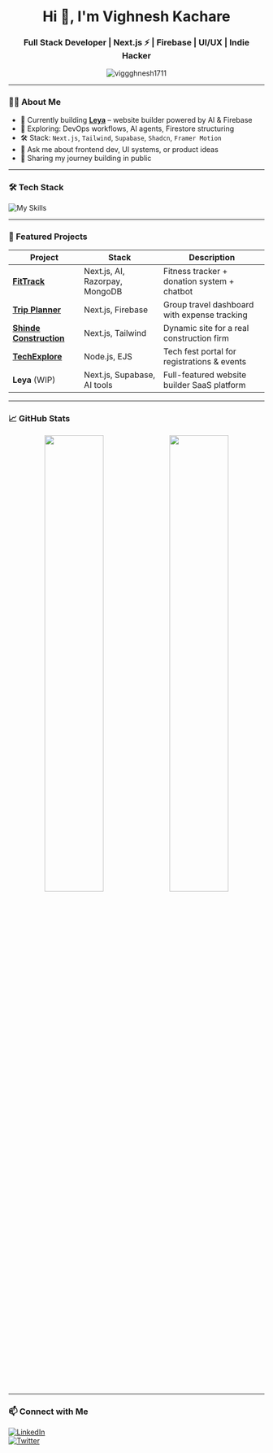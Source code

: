 <h1 align="center">Hi 👋, I'm Vighnesh Kachare</h1>
<h3 align="center">Full Stack Developer | Next.js ⚡ | Firebase | UI/UX | Indie Hacker</h3>

<p align="center">
  <img src="https://komarev.com/ghpvc/?username=viggghnesh1711&label=Profile%20views&color=0e75b6&style=flat" alt="viggghnesh1711" />
</p>

---

### 👨‍💻 About Me

- 🔭 Currently building **[Leya]()** – website builder powered by AI & Firebase
- 🚀 Exploring: DevOps workflows, AI agents, Firestore structuring
- 🛠️ Stack: `Next.js`, `Tailwind`, `Supabase`, `Shadcn`, `Framer Motion`
- 💬 Ask me about frontend dev, UI systems, or product ideas
- 📢 Sharing my journey building in public

---

### 🛠️ Tech Stack

![My Skills](https://skillicons.dev/icons?i=js,react,nextjs,nodejs,express,firebase,mongodb,tailwind,vercel,github)

---

### 💼 Featured Projects

| Project | Stack | Description |
|--------|-------|-------------|
| [**FitTrack**](https://fittrack.fun) | Next.js, AI, Razorpay, MongoDB | Fitness tracker + donation system + chatbot |
| [**Trip Planner**](#) | Next.js, Firebase | Group travel dashboard with expense tracking |
| [**Shinde Construction**](https://shindeconstruction.vercel.app) | Next.js, Tailwind | Dynamic site for a real construction firm |
| [**TechExplore**](https://techexplore.onrender.com) | Node.js, EJS | Tech fest portal for registrations & events |
| **Leya** (WIP) | Next.js, Supabase, AI tools | Full-featured website builder SaaS platform |

---

### 📈 GitHub Stats

<p align="center">
  <img src="https://github-readme-stats.vercel.app/api?username=viggghnesh1711&show_icons=true&theme=tokyonight" width="48%" />
  <img src="https://github-readme-streak-stats.herokuapp.com/?user=viggghnesh1711&theme=tokyonight" width="48%" />
</p>

---

### 📫 Connect with Me

[![LinkedIn](https://img.shields.io/badge/LinkedIn-blue?style=for-the-badge&logo=linkedin)](https://www.linkedin.com/feed/)  
[![Twitter](https://img.shields.io/badge/Twitter-black?style=for-the-badge&logo=twitter)](https://x.com/vighnesh_EXE)  
